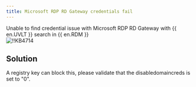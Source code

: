 ```yaml
---
title: Microsoft RDP RD Gateway credentials fail
---
```

Unable to find credential issue with Microsoft RDP RD Gateway with {{ en.UVLT }} search in {{ en.RDM }}  
![!!KB4714](https://webdevolutions.azureedge.net/docs/en/kb/KB4714.png)
## Solution
A registry key can block this, please validate that the disabledomaincreds is set to "0".
